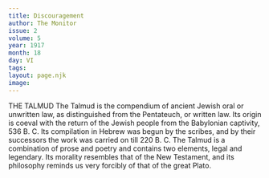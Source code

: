 ```yaml
---
title: Discouragement
author: The Monitor
issue: 2
volume: 5
year: 1917
month: 18
day: VI
tags:
layout: page.njk
image:
---
```

THE TALMUD       The Talmud is the compendium of ancient Jewish oral or unwritten law, as distinguished from the Pentateuch, or written law. Its origin is coeval with the return of the Jewish people from the Babylonian captivity, 536 B. C. Its compilation in Hebrew was begun by the scribes, and by their successors the work was carried on till 220 B. C. The Talmud is a combination of prose and poetry and contains two elements, legal and legendary. Its morality resembles that of the New Testament, and its philosophy reminds us very forcibly of that of the great Plato. 


